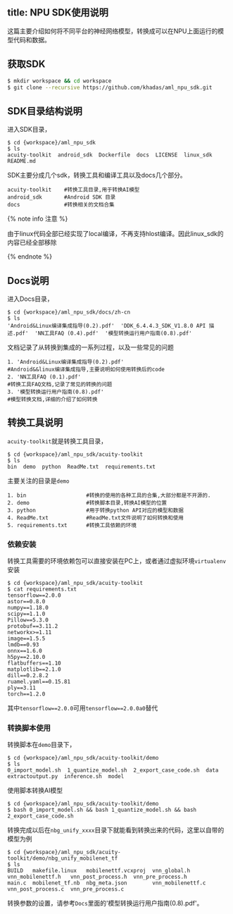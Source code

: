 title: NPU SDK使用说明
---

这篇主要介绍如何将不同平台的神经网络模型，转换成可以在NPU上面运行的模型代码和数据。

## 获取SDK

```sh
$ mkdir workspace && cd workspace
$ git clone --recursive https://github.com/khadas/aml_npu_sdk.git
```

## SDK目录结构说明

进入SDK目录，

```shell
$ cd {workspace}/aml_npu_sdk
$ ls
acuity-toolkit  android_sdk  Dockerfile  docs  LICENSE  linux_sdk  README.md
```

SDK主要分成几个sdk，转换工具和编译工具以及docs几个部分。

```
acuity-toolkit    #转换工具目录,用于转换AI模型
android_sdk       #Android SDK 目录
docs              #转换相关的文档合集
```

{% note info 注意 %}

由于linux代码全部已经实现了local编译，不再支持hlost编译。因此linux_sdk的内容已经全部移除

{% endnote %}

## Docs说明

进入Docs目录，

```shell
$ cd {workspace}/aml_npu_sdk/docs/zh-cn
$ ls
'Android&Linux编译集成指导(0.2).pdf'  'DDK_6.4.4.3_SDK_V1.8.0 API 描述.pdf'  'NN工具FAQ (0.4).pdf'  '模型转换运行用户指南(0.8).pdf'
```

文档记录了从转换到集成的一系列过程，以及一些常见的问题


```
1. 'Android&Linux编译集成指导(0.2).pdf'                                              #Android&&linux编译集成指导,主要说明如何使用转换后的code
2. 'NN工具FAQ (0.1).pdf'                                                             #转换工具FAQ文档,记录了常见的转换的问题
3. '模型转换运行用户指南(0.8).pdf'                                                   #模型转换文档,详细的介绍了如何转换
```

## 转换工具说明

`acuity-toolkit`就是转换工具目录，

```shell
$ cd {workspace}/aml_npu_sdk/acuity-toolkit
$ ls
bin  demo  python  ReadMe.txt  requirements.txt
```

主要关注的目录是`demo`

```
1. bin                   #转换的使用的各种工具的合集,大部分都是不开源的.
2. demo                  #转换脚本目录,转换AI模型的位置
3. python                #用于转换python API对应的模型和数据
4. ReadMe.txt            #ReadMe.txt文件说明了如何转换和使用
5. requirements.txt      #转换工具依赖的环境
```

### 依赖安装

转换工具需要的环境依赖包可以直接安装在PC上，或者通过虚拟环境`virtualenv`安装

```shell
$ cd {workspace}/aml_npu_sdk/acuity-toolkit
$ cat requirements.txt
tensorflow==2.0.0
astor==0.8.0
numpy==1.18.0
scipy==1.1.0
Pillow==5.3.0
protobuf==3.11.2
networkx>=1.11
image==1.5.5
lmdb==0.93
onnx==1.6.0
h5py==2.10.0
flatbuffers==1.10
matplotlib==2.1.0
dill==0.2.8.2
ruamel.yaml==0.15.81
ply==3.11
torch==1.2.0
```

其中`tensorflow==2.0.0`可用`tensorflow==2.0.0a0`替代


### 转换脚本使用

转换脚本在`demo`目录下，

```shell
$ cd {workspace}/aml_npu_sdk/acuity-toolkit/demo
$ ls
0_import_model.sh  1_quantize_model.sh  2_export_case_code.sh  data  extractoutput.py  inference.sh  model
```

使用脚本转换AI模型

```shell
$ cd {workspace}/aml_npu_sdk/acuity-toolkit/demo
$ bash 0_import_model.sh && bash 1_quantize_model.sh && bash 2_export_case_code.sh 
```

转换完成以后在`nbg_unify_xxxx`目录下就能看到转换出来的代码，这里以自带的模型为例

```shell
$ cd {workspace}/aml_npu_sdk/acuity-toolkit/demo/nbg_unify_mobilenet_tf
$ ls
BUILD   makefile.linux   mobilenettf.vcxproj  vnn_global.h       vnn_mobilenettf.h   vnn_post_process.h  vnn_pre_process.h
main.c  mobilenet_tf.nb  nbg_meta.json        vnn_mobilenettf.c  vnn_post_process.c  vnn_pre_process.c
```

转换参数的设置，请参考`Docs`里面的'模型转换运行用户指南(0.8).pdf'。

